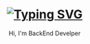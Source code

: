 <h1 align="center">
 <a href="https://git.io/typing-svg">
   <img src="https://readme-typing-svg.demolab.com?  font=Fira+Code&weight=500&pause=1000&color=F7E0A0&center=true&random=false&width=435&lines=Hi%2C+I'm+jjunmo+%F0%9F%8C%A0" alt="Typing SVG" />
 </a>
</h1>

<p align="center">
  Hi, I'm BackEnd Develper <br>
  <br>
</p>

<br/>


<!--
**jjunmo/jjunmo** is a ✨ _special_ ✨ repository because its `README.md` (this file) appears on your GitHub profile.

Here are some ideas to get you started:

- 🔭 I’m currently working on ...
- 🌱 I’m currently learning ...
- 👯 I’m looking to collaborate on ...
- 🤔 I’m looking for help with ...
- 💬 Ask me about ...
- 📫 How to reach me: ...
- 😄 Pronouns: ...
- ⚡ Fun fact: ...
-->
